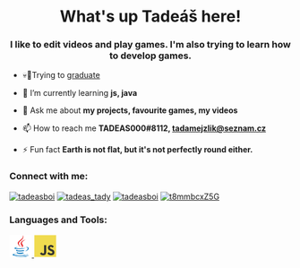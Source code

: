 <h1 align="center">What's up Tadeáš here!</h1>
<h3 align="center">I like to edit videos and play games. I'm also trying to learn how to develop games.</h3>

- 💀🔫Trying to [graduate](https://www.spsmb.cz/)

- 🌱 I’m currently learning **js, java**

- 💬 Ask me about **my projects, favourite games, my videos**

- 📫 How to reach me **TADEAS000#8112, tadamejzlik@seznam.cz**

- ⚡ Fun fact **Earth is not flat, but it's not perfectly round either.**

<h3 align="left">Connect with me:</h3>
<p align="left">
<a href="https://twitter.com/tadeasboi" target="blank"><img align="center" src="https://raw.githubusercontent.com/rahuldkjain/github-profile-readme-generator/master/src/images/icons/Social/twitter.svg" alt="tadeasboi" height="30" width="40" /></a>
<a href="https://instagram.com/tadeas_tady" target="blank"><img align="center" src="https://raw.githubusercontent.com/rahuldkjain/github-profile-readme-generator/master/src/images/icons/Social/instagram.svg" alt="tadeas_tady" height="30" width="40" /></a>
<a href="https://www.youtube.com/c/tadeasboi" target="blank"><img align="center" src="https://raw.githubusercontent.com/rahuldkjain/github-profile-readme-generator/master/src/images/icons/Social/youtube.svg" alt="tadeasboi" height="30" width="40" /></a>
<a href="https://discord.gg/t8mmbcxZ5G" target="blank"><img align="center" src="https://raw.githubusercontent.com/rahuldkjain/github-profile-readme-generator/master/src/images/icons/Social/discord.svg" alt="t8mmbcxZ5G" height="30" width="40" /></a>
</p>

<h3 align="left">Languages and Tools:</h3>
<p align="left"> <a href="https://www.java.com" target="_blank" rel="noreferrer"> <img src="https://raw.githubusercontent.com/devicons/devicon/master/icons/java/java-original.svg" alt="java" width="40" height="40"/> </a> <a href="https://developer.mozilla.org/en-US/docs/Web/JavaScript" target="_blank" rel="noreferrer"> <img src="https://raw.githubusercontent.com/devicons/devicon/master/icons/javascript/javascript-original.svg" alt="javascript" width="40" height="40"/> </a> </p>
